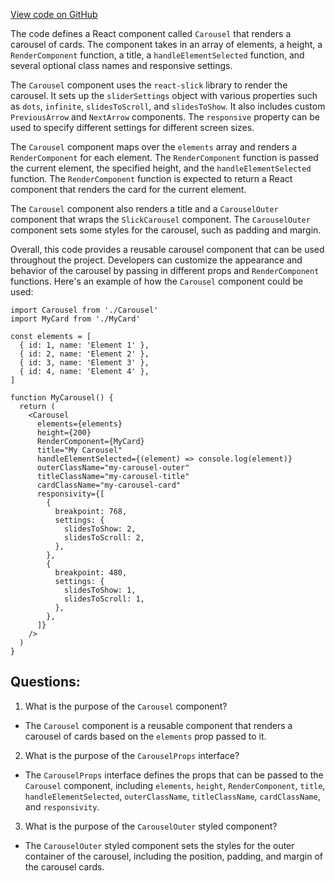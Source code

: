[View code on GitHub](zoo-labs/zoo/blob/master/core/src/marketplace/Carousel/Carousel.tsx)

The code defines a React component called `Carousel` that renders a carousel of cards. The component takes in an array of elements, a height, a `RenderComponent` function, a title, a `handleElementSelected` function, and several optional class names and responsive settings. 

The `Carousel` component uses the `react-slick` library to render the carousel. It sets up the `sliderSettings` object with various properties such as `dots`, `infinite`, `slidesToScroll`, and `slidesToShow`. It also includes custom `PreviousArrow` and `NextArrow` components. The `responsive` property can be used to specify different settings for different screen sizes.

The `Carousel` component maps over the `elements` array and renders a `RenderComponent` for each element. The `RenderComponent` function is passed the current element, the specified height, and the `handleElementSelected` function. The `RenderComponent` function is expected to return a React component that renders the card for the current element.

The `Carousel` component also renders a title and a `CarouselOuter` component that wraps the `SlickCarousel` component. The `CarouselOuter` component sets some styles for the carousel, such as padding and margin.

Overall, this code provides a reusable carousel component that can be used throughout the project. Developers can customize the appearance and behavior of the carousel by passing in different props and `RenderComponent` functions. Here's an example of how the `Carousel` component could be used:

```
import Carousel from './Carousel'
import MyCard from './MyCard'

const elements = [
  { id: 1, name: 'Element 1' },
  { id: 2, name: 'Element 2' },
  { id: 3, name: 'Element 3' },
  { id: 4, name: 'Element 4' },
]

function MyCarousel() {
  return (
    <Carousel
      elements={elements}
      height={200}
      RenderComponent={MyCard}
      title="My Carousel"
      handleElementSelected={(element) => console.log(element)}
      outerClassName="my-carousel-outer"
      titleClassName="my-carousel-title"
      cardClassName="my-carousel-card"
      responsivity={[
        {
          breakpoint: 768,
          settings: {
            slidesToShow: 2,
            slidesToScroll: 2,
          },
        },
        {
          breakpoint: 480,
          settings: {
            slidesToShow: 1,
            slidesToScroll: 1,
          },
        },
      ]}
    />
  )
}
```
## Questions: 
 1. What is the purpose of the `Carousel` component?
- The `Carousel` component is a reusable component that renders a carousel of cards based on the `elements` prop passed to it.

2. What is the purpose of the `CarouselProps` interface?
- The `CarouselProps` interface defines the props that can be passed to the `Carousel` component, including `elements`, `height`, `RenderComponent`, `title`, `handleElementSelected`, `outerClassName`, `titleClassName`, `cardClassName`, and `responsivity`.

3. What is the purpose of the `CarouselOuter` styled component?
- The `CarouselOuter` styled component sets the styles for the outer container of the carousel, including the position, padding, and margin of the carousel cards.